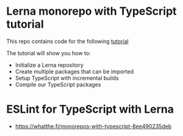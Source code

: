 # Lerna monorepo with TypeScript tutorial

This repo contains code for the following [tutorial](https://pathof.dev/blog/lerna-typescript-monorepo)

The tutorial will show you how to:

- Initialize a Lerna repository
- Create multiple packages that can be imported
- Setup TypeScript with incremental builds
- Compile our TypeScript packages

# ESLint for TypeScript with Lerna

- https://whatthe.fi/monorepos-with-typescript-8ee490235deb
